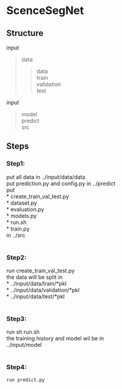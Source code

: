 # ScenceSegNet

## Structure <br>
input <br>
 > data <br>
 >> data <br>
 >> train <br>
 >> validation <br>
 >> test <br>

input<br>
 > model<br>
predict<br>
src<br>


## Steps <br>
  ### Step1:<br> 
   put all data in  ../input/data/data <br>
   put prediction.py and config.py in ../predict<br>
   put<br> 
    * create_train_val_test.py<br>
    * dataset.py<br>
    * evaluation.py<br>
    * models.py<br>
    * run.sh<br>
    * train.py<br>
   in ../src<br>
 <br> 
 ### Step2:<br>
  run create_train_val_test.py<br>
  the data will be split in <br>
    * ../input/data/train/*pkl<br>
    * ../input/data/validation/*pkl<br>
    * ../input/data/test/*pkl<br>
 <br>
 ### Step3:<br>
   run sh run.sh<br>
   the training history and model wil be in<br>
    ../input/model<br>
 <br>   
 ### Step4:<br>
    run predict.py
    
